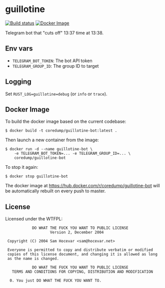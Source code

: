 # guillotine

[![Build status](https://circleci.com/gh/coredump-ch/guillotine-bot.svg?style=shield&circle-token=:circle-token)](https://circleci.com/gh/coredump-ch/guillotine-bot)
[![Docker Image](https://img.shields.io/badge/docker%20image-coredump%2Fguillotine--bot-yellow)](https://hub.docker.com/r/coredump/guillotine-bot)

Telegram bot that "cuts off" 13:37 time at 13:38.

## Env vars

- `TELEGRAM_BOT_TOKEN`: The bot API token
- `TELEGRAM_GROUP_ID`: The group ID to target

## Logging

Set `RUST_LOG=guillotine=debug` (or `info` or `trace`).

## Docker Image

To build the docker image based on the current codebase:

    $ docker build -t coredump/guillotine-bot:latest .

Then launch a new container from the image:

    $ docker run -d --name guillotine-bot \
        -e TELEGRAM_BOT_TOKEN=... -e TELEGRAM_GROUP_ID=... \
        coredump/guillotine-bot

To stop it again:

    $ docker stop guillotine-bot

The docker image at https://hub.docker.com/r/coredump/guillotine-bot will be
automatically rebuilt on every push to master.

## License

Licensed under the WTFPL:

```
            DO WHAT THE FUCK YOU WANT TO PUBLIC LICENSE
                    Version 2, December 2004

 Copyright (C) 2004 Sam Hocevar <sam@hocevar.net>

 Everyone is permitted to copy and distribute verbatim or modified
 copies of this license document, and changing it is allowed as long
 as the name is changed.

            DO WHAT THE FUCK YOU WANT TO PUBLIC LICENSE
   TERMS AND CONDITIONS FOR COPYING, DISTRIBUTION AND MODIFICATION

  0. You just DO WHAT THE FUCK YOU WANT TO.
```

<!-- Badges -->
[circle-ci]: https://circleci.com/gh/coredump-ch/guillotine-bot/tree/master
[circle-ci-badge]: https://circleci.com/gh/coredump-ch/guillotine-bot/tree/master.svg?style=shield
